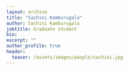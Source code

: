 ```yaml
---
layout: archive
title: "Sachini Kamburugala"
author: Sachini Kamburugala
jobtitle: Graduate student
bio:
excerpt: ""
author_profile: true
header:
  teaser: /assets/images/people/sachini.jpg
---
```



